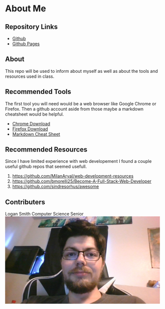 # About Me
## Repository Links
- [Github](https://github.com/Logan11999/about-me)
- [Github Pages](https://logan11999.github.io/about-me/)
## About
This repo will be used to inform about myself as well as about the tools and resources used in class.
## Recommended Tools
The first tool you will need would be a web browser like Google Chrome or Firefox. Then a github account aside from those maybe a markdown cheatsheet would be helpful.
- [Chrome Download](https://google.com/chrome/)
- [Firefox Download](https://mozilla.org/en-US/firefox/new/)
- [Markdown Cheat Sheet](https://github.com/adam-p/markdown-here/wiki/Markdown-Cheatsheet)
## Recommended Resources
Since I have limited experience with web developement I found a couple useful github repos that seemed usefull.
1. https://github.com/MilanAryal/web-development-resources
2. https://github.com/bmorelli25/Become-A-Full-Stack-Web-Developer
3. https://github.com/sindresorhus/awesome
## Contributers
Logan Smith Computer Science Senior
![myPic](https://github.com/Logan11999/about-me/blob/master/mypic.jpg)
